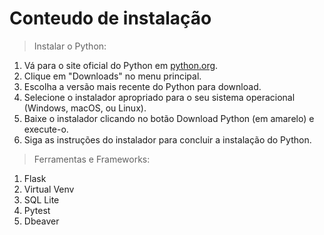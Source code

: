 # Conteudo de instalação
> Instalar o Python:
  1. Vá para o site oficial do Python em [python.org](https://www.python.org/).
  2. Clique em "Downloads" no menu principal.
  3. Escolha a versão mais recente do Python para download.
  4. Selecione o instalador apropriado para o seu sistema operacional (Windows, macOS, ou Linux).
  5. Baixe o instalador clicando no botão Download Python (em amarelo) e execute-o.
  6. Siga as instruções do instalador para concluir a instalação do Python.

> Ferramentas e Frameworks: <br>
  1. Flask
  2. Virtual Venv
  3. SQL Lite
  4. Pytest
  5. Dbeaver 
 
